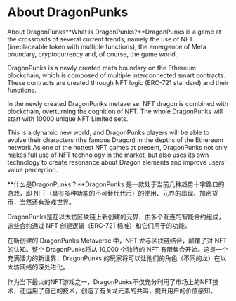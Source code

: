 # About DragonPunks

About DragonPunks**What is DragonPunks?**DragonPunks is a game at the crossroads of several current trends, namely the use of NFT (irreplaceable token with multiple functions), the emergence of Meta boundary, cryptocurrency and, of course, the game world.

DragonPunks is a newly created meta boundary on the Ethereum blockchain, which is composed of multiple interconnected smart contracts. These contracts are created through NFT logic (ERC-721 standard) and their functions.

In the newly created DragonPunks metaverse, NFT dragon is combined with blockchain, overturning the cognition of NFT. The whole DragonPunks will start with 10000 unique NFT Limited sets.

This is a dynamic new world, and DragonPunks players will be able to evolve their characters (the famous Dragon) in the depths of the Ethereum network.As one of the hottest NFT games at present, DragonPunks not only makes full use of NFT technology in the market, but also uses its own technology to create resonance about Dragon elements and improve users' value perception.​

**什么是DragonPunks？**DragonPunks 是一款处于当前几种趋势十字路口的游戏，即 NFT（具有多种功能的不可替代代币）的使用、元界的出现、加密货币，当然还有游戏世界。

DragonPunks是在以太坊区块链上新创建的元界，由多个互连的智能合约组成，这些合约通过 NFT 创建逻辑（ERC-721 标准）和它们用于的功能。

在新创建的 DragonPunks Metaverse 中，NFT 龙与区块链结合，颠覆了对 NFT 的认知。整个 DragonPunks将从 10,000 个独特的 NFT 有限集合开始。这是一个充满活力的新世界，DragonPunks 的玩家将可以让他们的角色（不同的龙）在以太坊网络的深处进化。

作为当下最火的NFT游戏之一，DragonPunks不仅充分利用了市场上的NFT技术，还运用了自己的技术，创造了有关龙元素的共鸣，提升用户的价值感知。
